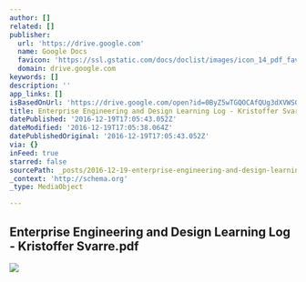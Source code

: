 ```yaml
---
author: []
related: []
publisher:
  url: 'https://drive.google.com'
  name: Google Docs
  favicon: 'https://ssl.gstatic.com/docs/doclist/images/icon_14_pdf_favicon.ico'
  domain: drive.google.com
keywords: []
description: ''
app_links: []
isBasedOnUrl: 'https://drive.google.com/open?id=0ByZ5wTGQOCAfQUg3dXVWSGtZOWM'
title: Enterprise Engineering and Design Learning Log - Kristoffer Svarre.pdf
datePublished: '2016-12-19T17:05:43.052Z'
dateModified: '2016-12-19T17:05:38.064Z'
datePublishedOriginal: '2016-12-19T17:05:43.052Z'
via: {}
inFeed: true
starred: false
sourcePath: _posts/2016-12-19-enterprise-engineering-and-design-learning-log-kristoffer.md
_context: 'http://schema.org'
_type: MediaObject

---
```

<article style=""><h1>Enterprise Engineering and Design Learning Log - Kristoffer Svarre.pdf</h1><img src="https://lh6.googleusercontent.com/M20tH4M8maJPzdI5FS1IH_U_GFS-waaVjUmyin_BBsajGUED9HDKgg=w1200-h630-p" /></article>